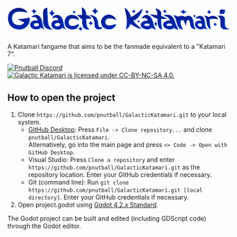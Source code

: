 # <picture><source media="(prefers-color-scheme: dark)" srcset="readme/readme_logo_dark.png"><source media="(prefers-color-scheme: light)" srcset="readme/readme_logo.png"><img alt="Galactic Katamari" src="readme/readme_logo.png"></picture>

A Katamari fangame that aims to be the fanmade equivalent to a "Katamari 7".

<p>
<a href="https://discord.gg/FCe3ZbUnHe"><img src="https://img.shields.io/discord/1186526841067012136?color=5865F2&label=Pnutball&logo=discord&logoColor=white" alt="Pnutball Discord"></a>
<a href="LICENSE.md"><img src="https://img.shields.io/badge/license-CC--BY--NC--SA-%23EF9421?logo=creativecommons&logoColor=white" alt="Galactic Katamari is licensed under CC-BY-NC-SA 4.0."></a>
</p>

## How to open the project

1. Clone `https://github.com/pnutball/GalacticKatamari.git` to your local system. 
    - [GitHub Desktop](https://desktop.github.com/): Press `File -> Clone repository...` and clone `pnutball/GalacticKatamari`. <br/>Alternatively, go into the main page and press `<> Code -> Open with GitHub Desktop`.
    - Visual Studio: Press `Clone a repository` and enter `https://github.com/pnutball/GalacticKatamari.git` as the repository location. Enter your GitHub credentials if necessary.
    - Git (command line): Run `git clone https://github.com/pnutball/GalacticKatamari.git [local directory]`. Enter your GitHub credentials if necessary.
2. Open project.godot using [Godot 4.2.x Standard](https://godotengine.org/download/archive/4.2.1-stable/).

The Godot project can be built and edited (including GDScript code) through the Godot editor.
